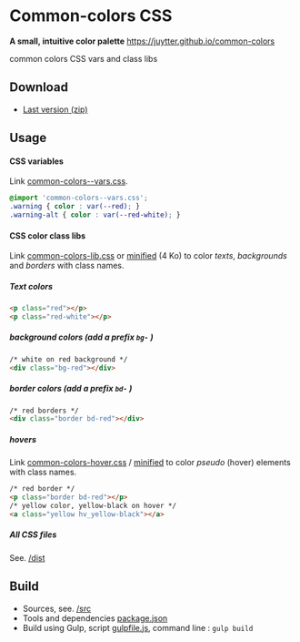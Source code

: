 # Common-colors CSS

**A small, intuitive color palette** <https://juytter.github.io/common-colors>

common colors CSS vars and class libs 

## Download

- [Last version (zip)](https://github.com/juytter/common-colors/blob/master/dist/common-colors-css-lastest.zip)

## Usage

#### CSS variables

Link [common-colors--vars.css](./dist/common-colors--vars.css). 

```css
@import 'common-colors--vars.css';
.warning { color : var(--red); }
.warning-alt { color : var(--red-white); }
```

#### CSS color class libs

Link [common-colors-lib.css](./dist/common-colors-lib.css) or [minified](./dist/min/common-colors-lib.min.css) (4 Ko) to color *texts*,  *backgrounds* and *borders* with class names.

##### Text colors

```html
<p class="red"></p>
<p class="red-white"></p>
```

#####  background colors  (add a prefix `bg-` )

```html
/* white on red background */
<div class="bg-red"></div>
```

#####  border colors  (add a prefix `bd-` )

```html
/* red borders */
<div class="border bd-red"></div>
```

##### hovers

Link [common-colors-hover.css](./dist/common-colors-hover.css) / [minified](./dist/min/common-colors-hover.css) to color *pseudo* (hover) elements  with class names.

```html
/* red border */
<p class="border bd-red"></p>
/* yellow color, yellow-black on hover */
<a class="yellow hv_yellow-black"></a>
```

##### All CSS files

See. [/dist](./dist)

## Build   

- Sources, see. [/src](./src)
- Tools and dependencies [package.json](package.json)
- Build using Gulp,  script  [gulpfile.js](gulpfile.js),  command line :  `gulp build`

